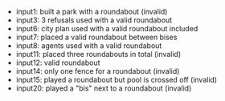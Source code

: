 - input1: built a park with a roundabout (invalid)
- input3: 3 refusals used with a valid roundabout 
- input6: city plan used with a valid roundabout included
- input7: placed a valid roundabout between bises
- input8: agents used with a valid roundabout 
- input11: placed three roundabouts in total (invalid)
- input12: valid roundabout
- input14: only one fence for a roundabout (invalid)
- input15: played a roundabout but pool is crossed off (invalid)
- input20: played a "bis" next to a roundabout (invalid)